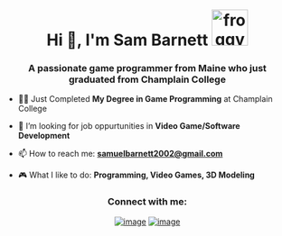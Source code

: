 <h1 align="center">Hi 👋, I'm Sam Barnett <img height="40" <a href="https://emoji.gg/emoji/44476-froggydance"><img src="https://cdn3.emoji.gg/emojis/44476-froggydance.gif" width="64px" height="64px" alt="froggydance"></a></h1>
<h3 align="center">A passionate game programmer from Maine who just graduated from Champlain College</h3>

- 👨‍🎓 Just Completed **My Degree in Game Programming** at Champlain College

- 📝 I’m looking for job oppurtunities in **Video Game/Software Development**

- 📫 How to reach me: **samuelbarnett2002@gmail.com**

- 🎮 What I like to do: **Programming, Video Games, 3D Modeling**

<h3 align="center">Connect with me:</h3>
<div align="center">

[![image](https://img.shields.io/badge/LinkedIn-0077B5?style=for-the-badge&logo=linkedin&logoColor=white)](https://www.linkedin.com/in/samuel-a-barnett/)
[![image](https://img.shields.io/badge/Gmail-D14836?style=for-the-badge&logo=gmail&logoColor=white)](mailto:produtor.samuelbarnett2002@gmail.com)
